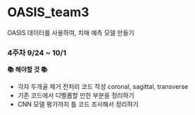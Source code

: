 # OASIS_team3
OASIS 데이터를 사용하여, 치매 예측 모델 만들기

### 4주차 9/24 ~ 10/1
**📚 해야할 것 📚**
- 각자 두개골 제거 전처리 코드 작성
  coronal, sagittal, transverse
- 기존 코드에서 디벨롭할 만한 부분을 정리하기
- CNN 모델 평가까지 틀 코드 조사해서 정리하기 
